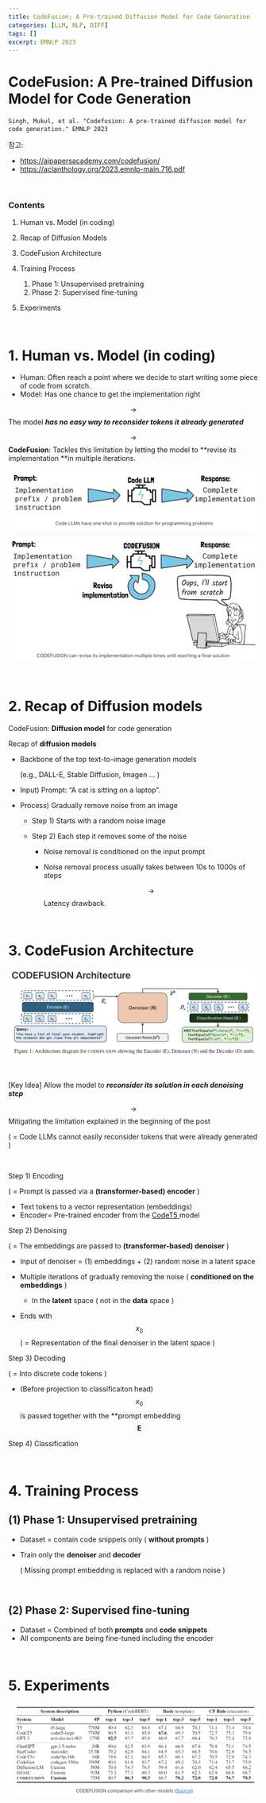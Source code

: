 ```yaml
---
title: CodeFusion; A Pre-trained Diffusion Model for Code Generation
categories: [LLM, NLP, DIFF]
tags: []
excerpt: EMNLP 2023
---
```


<script src="https://cdn.mathjax.org/mathjax/latest/MathJax.js?config=TeX-AMS-MML_HTMLorMML" type="text/javascript"></script>

# CodeFusion: A Pre-trained Diffusion Model for Code Generation

````
Singh, Mukul, et al. "Codefusion: A pre-trained diffusion model for code generation." EMNLP 2023
````

참고: 

- https://aipapersacademy.com/codefusion/
- https://aclanthology.org/2023.emnlp-main.716.pdf

<br>

### Contents

1. Human vs. Model (in coding)
2. Recap of Diffusion Models
3. CodeFusion Architecture
4. Training Process
   1. Phase 1: Unsupervised pretraining
   2. Phase 2: Supervised fine-tuning

5. Experiments

<br>

# 1. Human vs. Model (in coding)

- Human: Often reach a point where we decide to start writing some piece of code from scratch. 
- Model: Has one chance to get the implementation right

$$\rightarrow$$ The model ***has no easy way to reconsider tokens it already generated***

$$\rightarrow$$ **CodeFusion**: Tackles this limitation by letting the model to **revise its implementation **in multiple iterations.

![figure2](/assets/img/llm/img136.png)

![figure2](/assets/img/llm/img137.png)

<br>

# 2. Recap of Diffusion models

CodeFusion: **Diffusion model** for code generation

Recap of **diffusion models**

- Backbone of the top text-to-image generation models

  (e.g., DALL-E, Stable Diffusion, Imagen ... )

- Input) Prompt: “A cat is sitting on a laptop”. 

- Process) Gradually remove noise from an image

  - Step 1) Starts with a random noise image 

  - Step 2) Each step it removes some of the noise

    - Noise removal is conditioned on the input prompt

    - Noise removal process usually takes between 10s to 1000s of steps

      $$\rightarrow$$ Latency drawback.

<br>

# 3. CodeFusion Architecture

![figure2](/assets/img/llm/img138.png)

<br>

[Key Idea] Allow the model to ***reconsider its solution in each denoising step***

$$\rightarrow$$ Mitigating the limitation explained in the beginning of the post

( = Code LLMs cannot easily reconsider tokens that were already generated )

<br>

Step 1) Encoding

( = Prompt is passed via a **(transformer-based) encoder** )

- Text tokens to a vector representation (embeddings)
- Encoder= Pre-trained encoder from the [CodeT5 ](https://arxiv.org/abs/2109.00859)model

Step 2) Denoising

( = The embeddings are passed to **(transformer-based) denoiser** )

- Input of denoiser = (1) embeddings + (2) random noise in a latent space
- Multiple iterations of gradually removing the noise ( **conditioned on the embeddings** )
  - In the **latent** space ( not in the **data** space )

- Ends with $$x_0$$ ( = Representation of the final denoiser in the latent space )

Step 3) Decoding

( = Into discrete code tokens )

- (Before projection to classificaiton head) $$x_0$$ is passed together with the **prompt embedding $$\mathbf{E}$$

 Step 4) Classification

<br>

# 4. Training Process

## (1) Phase 1: Unsupervised pretraining

- Dataset = contain code snippets only ( **without prompts** )

- Train only the **denoiser** and **decoder**

  ( Missing prompt embedding is replaced with a random noise )

<br>

## (2) Phase 2: Supervised fine-tuning

- Dataset = Combined of both **prompts** and **code snippets**
- All components are being fine-tuned including the encoder

<br>

# 5. Experiments

![figure2](/assets/img/llm/img139.png)
